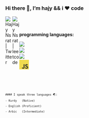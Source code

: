 ### Hi there 👋, I’m hajy && i ❤ code

<a href="https://twitter.com/hajynsrat">
  <img align="left" alt="Hajy Nsrat | Twitter" width="22px" src="https://raw.githubusercontent.com/peterthehan/peterthehan/master/assets/twitter.svg" />
</a>

<a href="https://leetcode.com/hajy_nsrat/">
  <img align="left" alt="Hajy Nsrat | leetcode" width="22px" src="https://iconape.com/wp-content/files/jf/122399/png/LeetCode_logo_white_no_text.png" />
</a>

<br/>
<br/>


**programming languages:** 

<code><img height="30" src="https://raw.githubusercontent.com/isocpp/logos/master/cpp_logo.png"><code>
<code><img height="30" src="https://seeklogo.com/images/C/c-sharp-c-logo-02F17714BA-seeklogo.com.png"><code>
<code><img height="30" src="https://upload.wikimedia.org/wikipedia/commons/thumb/c/c3/Python-logo-notext.svg/1200px-Python-logo-notext.svg.png"><code>
<code><img height="30" src="https://raw.githubusercontent.com/github/explore/80688e429a7d4ef2fca1e82350fe8e3517d3494d/topics/javascript/javascript.png"><code>

<br/>  
#### I speak three languages 🌏:
- Kurdy   (Native)
- English (Proficient)
- Arbic   (Intermediate)

<!--
**haji-nsrat/haji-nsrat** is a ✨ _special_ ✨ repository because its `README.md` (this file) appears on your GitHub profile.

Here are some ideas to get you started:

- 🔭 I’m currently working on ...
- 🌱 I’m currently learning ...
- 👯 I’m looking to collaborate on ...
- 🤔 I’m looking for help with ...
- 💬 Ask me about ...
- 📫 How to reach me: ...
- 😄 Pronouns: ...
- ⚡ Fun fact: ...
-->
